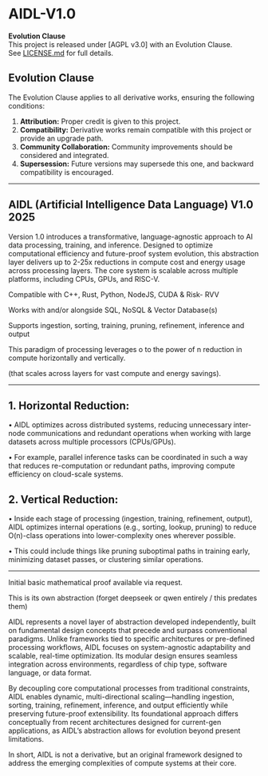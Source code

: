 # AIDL-V1.0

**Evolution Clause**  
This project is released under [AGPL v3.0] with an Evolution Clause.  
See [LICENSE.md](LICENSE.md) for full details. 

## Evolution Clause  
The Evolution Clause applies to all derivative works, ensuring the following conditions:  
1. **Attribution:** Proper credit is given to this project.  
2. **Compatibility:** Derivative works remain compatible with this project or provide an upgrade path.  
3. **Community Collaboration:** Community improvements should be considered and integrated.  
4. **Supersession:** Future versions may supersede this one, and backward compatibility is encouraged.

-- -- -- -- 

## AIDL (Artificial Intelligence Data Language) V1.0 2025
Version 1.0 introduces a transformative, language-agnostic approach to AI data processing, training, and inference. Designed to optimize computational efficiency and future-proof system evolution, this abstraction layer delivers up to 2-25x reductions in compute cost and energy usage across processing layers. The core system is scalable across multiple platforms, including CPUs, GPUs, and RISC-V.

Compatible with C++, Rust, Python, NodeJS, CUDA & Risk- RVV

Works with and/or alongside SQL, NoSQL & Vector Database(s)


Supports ingestion, sorting, training, pruning, refinement, inference and output

This paradigm of processing leverages o to the power of n reduction in compute horizontally and vertically.

(that scales across layers for vast compute and energy savings).

-- -- -- -- 

## 1.	Horizontal Reduction:

•	AIDL optimizes across distributed systems, reducing unnecessary inter-node communications and redundant operations when working with large datasets across multiple processors (CPUs/GPUs).

•	For example, parallel inference tasks can be coordinated in such a way that reduces re-computation or redundant paths, improving compute efficiency on cloud-scale systems.

 ## 2.	Vertical Reduction:

 •	Inside each stage of processing (ingestion, training, refinement, output), AIDL optimizes internal operations (e.g., sorting, lookup, pruning) to reduce O(n)-class operations into lower-complexity ones wherever possible.

 •	This could include things like pruning suboptimal paths in training early, minimizing dataset passes, or clustering similar operations.

-- -- -- -- 

Initial basic mathematical proof available via request.

This is its own abstraction (forget deepseek or qwen entirely / this predates them)

AIDL represents a novel layer of abstraction developed independently, built on fundamental design concepts that precede and surpass conventional paradigms. Unlike frameworks tied to specific architectures or pre-defined processing workflows, AIDL focuses on system-agnostic adaptability and scalable, real-time optimization. Its modular design ensures seamless integration across environments, regardless of chip type, software language, or data format.

By decoupling core computational processes from traditional constraints, AIDL enables dynamic, multi-directional scaling—handling ingestion, sorting, training, refinement, inference, and output efficiently while preserving future-proof extensibility. Its foundational approach differs conceptually from recent architectures designed for current-gen applications, as AIDL’s abstraction allows for evolution beyond present limitations.

In short, AIDL is not a derivative, but an original framework designed to address the emerging complexities of compute systems at their core.

